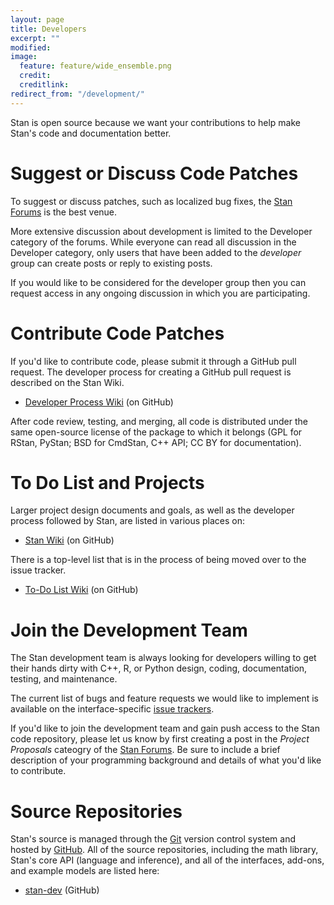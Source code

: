 ```yaml
---
layout: page
title: Developers
excerpt: ""
modified:
image:
  feature: feature/wide_ensemble.png
  credit:
  creditlink:
redirect_from: "/development/"
---
```


Stan is open source because we want your contributions to help make
Stan's code and documentation better.

# Suggest or Discuss Code Patches

To suggest or discuss patches, such as localized bug fixes, the
[Stan Forums](http://discourse.mc-stan.org/) is the best venue.  

More extensive discussion about development is limited to the
Developer category of the forums.  While everyone can read all
discussion in the Developer category, only users that have been
added to the _developer_ group can create posts or reply to existing
posts.

If you would like to be considered for the developer group then
you can request access in any ongoing discussion in which you are
participating.

# Contribute Code Patches

If you'd like to contribute code, please submit it through a GitHub
pull request.  The developer process for creating a GitHub pull request
is described on the Stan Wiki.

* <p>
  <a href="https://github.com/stan-dev/stan/wiki/Developer-process-overview">Developer
    Process Wiki</a>
  <span class="note">(on GitHub)</span>
  </p>

After code review, testing, and merging, all code is distributed
under the same open-source license of the package to which it
belongs (GPL for RStan, PyStan; BSD for CmdStan, C++ API; CC
BY for documentation).

# To Do List and Projects

Larger project design documents and goals, as well as the
developer process followed by Stan, are listed in various places on:

* <p>
  <a href="https://github.com/stan-dev/stan/wiki">Stan Wiki</a>
  <span class="note">(on GitHub)</span>
  </p>

There is a top-level list that is in the process of being moved
over to the issue tracker.

* <p><a href="https://github.com/stan-dev/stan/wiki/Longer-Term-To-Do-List">To-Do
    List Wiki</a>
  <span class="note">(on GitHub)</span>
  </p>

# Join the Development Team

The Stan development team is always looking for developers
willing to get their hands dirty with C++, R, or Python design,
coding, documentation, testing, and maintenance.

The current list of bugs and feature requests we would like to
implement is available on the interface-specific
[issue trackers](/users/issues/).

If you'd like to join the development team and gain push access
to the Stan code repository, please let us know by first creating
a post in the _Project Proposals_ cateogry of the
[Stan Forums](http://discourse.mc-stan.org/).  Be sure to include
a brief description of your programming background and details of
what you'd like to contribute.

# Source Repositories

Stan's source is managed through the [Git](http://git-scm.com) version
control system and hosted by [GitHub](https://github.com).  All of the
source repositories, including the math library, Stan's core API
(language and inference), and all of the interfaces, add-ons, and
example models are listed here:

* <p>
  <a href="https://github.com/stan-dev">stan-dev</a>
  <span class="note">(GitHub)</span>
  </p>
